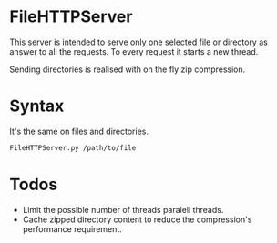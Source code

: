 # FileHTTPServer

This server is intended to serve only one selected file or directory as answer to all the requests.
To every request it starts a new thread.

Sending directories is realised with on the fly zip compression.

# Syntax

It's the same on files and directories.

```bash
FileHTTPServer.py /path/to/file
```

# Todos

* Limit the possible number of threads paralell threads.
* Cache zipped directory content to reduce the compression's performance requirement.
